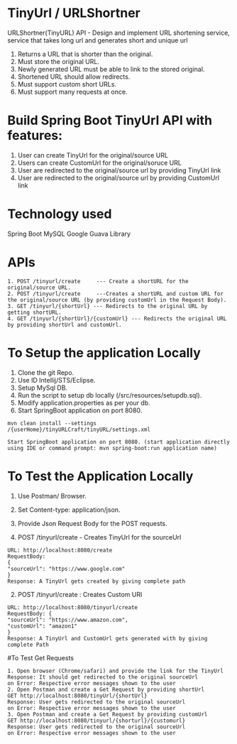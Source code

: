 # TinyUrl / URLShortner

URLShortner(TinyURL) API - Design and implement URL shortening service, service that takes long url and generates short and unique url
 <br />
1. Returns a URL that is shorter than the original.<br /> 
2. Must store the original URL.<br /> 
3. Newly generated URL must be able to link to the stored original. <br />
4. Shortened URL should allow redirects. <br />
5. Must support custom short URLs. <br />
6. Must support many requests at once. <br />

# Build Spring Boot TinyUrl API with features:

1. User can create TinyUrl for the original/source URL
2. Users can create CustomUrl for the original/soruce URL
3. User are redirected to the original/source url by providing TinyUrl link
4. User are redirected to the original/source url by providing CustomUrl link

# Technology used

Spring Boot
MySQL
Google Guava Library

# APIs
```
1. POST /tinyurl/create  	--- Create a shortURL for the original/source URL. 
2. POST /tinyurl/create  	---Creates a shortURL and custom URL for the original/source URL (by providing customUrl in the Request Body). 
3. GET /tinyurl/{shortUrl} --- Redirects to the original URL by getting shortURL. 
4. GET /tinyurl/{shortUrl}/{customUrl} --- Redirects the original URL by providing shortUrl and customUrl. 
```

# To Setup the application Locally
1. Clone the git Repo. 
2. Use ID Intellij/STS/Eclipse. 
3. Setup MySql DB. 
4. Run the script to setup db locally (/src/resources/setupdb.sql). 
5. Modify application.properties as per your db. 
6. Start SpringBoot application on port 8080. 
 ``` 
 mvn clean install --settings /{userHome}/tinyURLCraft/tinyURL/settings.xml
 
 Start SpringBoot application on port 8080. (start application directly using IDE or command prompt: mvn spring-boot:run application name)
```
# To Test the Application Locally 
1. Use Postman/ Browser.  
2. Set Content-type: application/json. 
3. Provide Json Request Body for the POST requests. 

1. POST /tinyurl/create - Creates TinyUrl for the sourceUrl
```
URL: http://localhost:8080/create
RequestBody: 
{
"sourceUrl": "https://www.google.com"
}
Response: A TinyUrl gets created by giving complete path
```

2. POST /tinyurl/create : Creates Custom URl
```
URL: http://localhost:8080/tinyurl/create
RequestBody: {
"sourceUrl": "https://www.amazon.com",
"customUrl": "amazon1"
}
Response: A TinyUrl and CustomUrl gets generated with by giving complete Path 
```

#To Test Get Requests
```
1. Open browser (Chrome/safari) and provide the link for the TinyUrl
Response: It should get redirected to the original sourceUrl
on Error: Respective error messages shown to the user
2. Open Postman and create a Get Request by providing shortUrl
GET http://localhost:8080/tinyUrl/{shortUrl}
Response: User gets redirected to the original sourceUrl
on Error: Respective error messages shown to the user
3. Open Postman and create a Get Request by providing customUrl
GET http://localhost:8080/tinyurl/{shorturl}/{customurl}
Response: User gets redirected to the original sourceUrl
on Error: Respective error messages shown to the user
```
